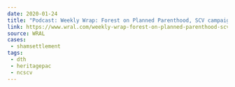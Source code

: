 ```yaml
---
date: 2020-01-24
title: "Podcast: Weekly Wrap: Forest on Planned Parenthood, SCV campaign finance complaint, Virginia gun control bills"
link: https://www.wral.com/weekly-wrap-forest-on-planned-parenthood-scv-campaign-finance-complaint-virginia-gun-control-bills/18908101/
source: WRAL
cases:
 - shamsettlement
tags:
 - dth
 - heritagepac
 - ncscv
---
```

